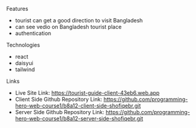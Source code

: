 Features
- tourist can get a good direction to visit Bangladesh
- can see vedio on Bangladesh tourist place
- authentication

Technologies
- react
- daisyui
- tailwind

Links
- Live Site Link: https://tourist-guide-client-43eb6.web.app
- Client Side Github Repository Link: https://github.com/programming-hero-web-course1/b8a12-client-side-shofiqebr.git
- Server Side Github Repository Link: https://github.com/programming-hero-web-course1/b8a12-server-side-shofiqebr.git
